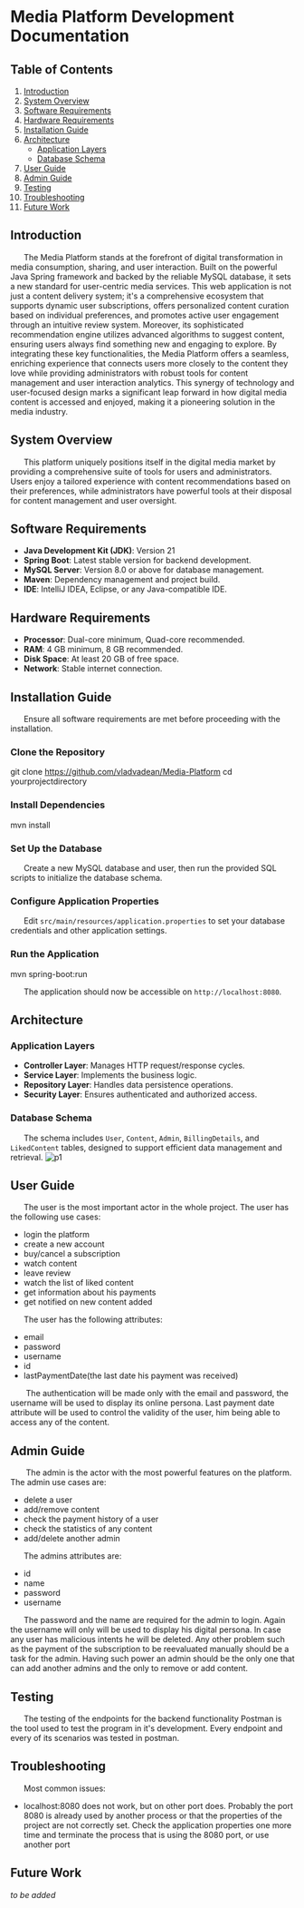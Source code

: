 
# Media Platform Development Documentation

## Table of Contents
1. [Introduction](#introduction)
2. [System Overview](#system-overview)
3. [Software Requirements](#software-requirements)
4. [Hardware Requirements](#hardware-requirements)
5. [Installation Guide](#installation-guide)
6. [Architecture](#architecture)
   - [Application Layers](#application-layers)
   - [Database Schema](#database-schema)
8. [User Guide](#user-guide)
9. [Admin Guide](#admin-guide)
11. [Testing](#testing)
12. [Troubleshooting](#troubleshooting)
13. [Future Work](#future-work)

## Introduction

  
&nbsp; &nbsp;&nbsp; &nbsp;The Media Platform stands at the forefront of digital transformation in media consumption, sharing, and user interaction. Built on the powerful Java Spring framework and backed by the reliable MySQL database, it sets a new standard for user-centric media services. This web application is not just a content delivery system; it's a comprehensive ecosystem that supports dynamic user subscriptions, offers personalized content curation based on individual preferences, and promotes active user engagement through an intuitive review system. Moreover, its sophisticated recommendation engine utilizes advanced algorithms to suggest content, ensuring users always find something new and engaging to explore. By integrating these key functionalities, the Media Platform offers a seamless, enriching experience that connects users more closely to the content they love while providing administrators with robust tools for content management and user interaction analytics. This synergy of technology and user-focused design marks a significant leap forward in how digital media content is accessed and enjoyed, making it a pioneering solution in the media industry.

## System Overview

&nbsp; &nbsp;&nbsp; &nbsp;This platform uniquely positions itself in the digital media market by providing a comprehensive suite of tools for users and administrators. Users enjoy a tailored experience with content recommendations based on their preferences, while administrators have powerful tools at their disposal for content management and user oversight.

## Software Requirements

- **Java Development Kit (JDK)**: Version 21
- **Spring Boot**: Latest stable version for backend development.
- **MySQL Server**: Version 8.0 or above for database management.
- **Maven**: Dependency management and project build.
- **IDE**: IntelliJ IDEA, Eclipse, or any Java-compatible IDE.

## Hardware Requirements

- **Processor**: Dual-core minimum, Quad-core recommended.
- **RAM**: 4 GB minimum, 8 GB recommended.
- **Disk Space**: At least 20 GB of free space.
- **Network**: Stable internet connection.

## Installation Guide

&nbsp; &nbsp;&nbsp; &nbsp;Ensure all software requirements are met before proceeding with the installation.

### Clone the Repository
git clone https://github.com/vladvadean/Media-Platform
cd yourprojectdirectory

### Install Dependencies
mvn install

### Set Up the Database
&nbsp; &nbsp;&nbsp; &nbsp;Create a new MySQL database and user, then run the provided SQL scripts to initialize the database schema.

### Configure Application Properties
&nbsp; &nbsp;&nbsp; &nbsp;Edit `src/main/resources/application.properties` to set your database credentials and other application settings.

### Run the Application

mvn spring-boot:run

&nbsp; &nbsp;&nbsp; &nbsp;The application should now be accessible on `http://localhost:8080`.

## Architecture

### Application Layers
- **Controller Layer**: Manages HTTP request/response cycles.
- **Service Layer**: Implements the business logic.
- **Repository Layer**: Handles data persistence operations.
- **Security Layer**: Ensures authenticated and authorized access.

### Database Schema
&nbsp; &nbsp;&nbsp; &nbsp;The schema includes `User`, `Content`, `Admin`, `BillingDetails`, and `LikedContent` tables, designed to support efficient data management and retrieval.
![p1](https://github.com/vladvadean/Media-Platform/assets/126804850/e722c929-ef13-4977-829f-73e09eb630c7)

## User Guide
&nbsp; &nbsp;&nbsp; &nbsp;The user is the most important actor in the whole project. The user has the following use cases:

 - login the platform
 - create a new account
 - buy/cancel a subscription
 - watch content
 - leave review
 - watch the list of liked content
 - get information about his payments
 - get notified on new content added
 
&nbsp; &nbsp;&nbsp; &nbsp;The user has the following attributes:
 - email
 - password
 - username
 - id
 - lastPaymentDate(the last date his payment was received)
 
&nbsp; &nbsp;&nbsp; &nbsp; The authentication will be made only with the email and password, the username will be used to display its online persona. Last payment date attribute will be used to control the validity of the user, him being able to access any of the content.

## Admin Guide
&nbsp; &nbsp;&nbsp; &nbsp; The admin is the actor with the most powerful features on the platform. The admin use cases are:

 - delete a user
 - add/remove content
 - check the payment history of a user
 - check the statistics of any content
 - add/delete another admin
 
 &nbsp; &nbsp;&nbsp; &nbsp;The admins attributes are:
 
 - id
 - name
 - password
 - username

  &nbsp; &nbsp;&nbsp; &nbsp;The password and the name are required for the admin to login. Again the username will only will be used to display his digital persona. In case any user has malicious intents he will be deleted. Any other problem such as the payment of the subscription to be reevaluated manually should be a task for the admin. Having such power an admin should be the only one that can add another admins and the only to remove or add content.

## Testing
 &nbsp; &nbsp;&nbsp; &nbsp;The testing of the endpoints for the backend functionality Postman is the tool used to test the program in it's development. Every endpoint and every of its scenarios was tested in postman.

## Troubleshooting
 &nbsp; &nbsp;&nbsp; &nbsp;Most common issues:

 - localhost:8080 does not work, but on other port does.
Probably the port 8080 is already used by another process or that the properties of the project are not correctly set. Check the application properties one more time and terminate the process that is using the 8080 port, or use another port

## Future Work
_to be added_
